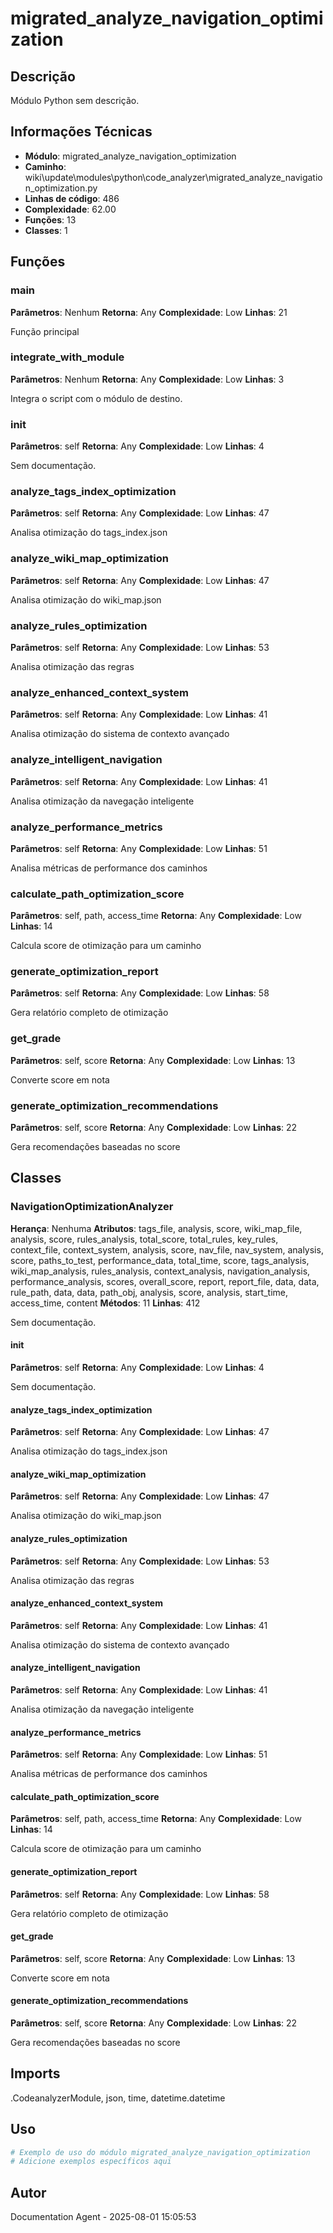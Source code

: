 # migrated_analyze_navigation_optimization

## Descrição

Módulo Python sem descrição.

## Informações Técnicas

- **Módulo**: migrated_analyze_navigation_optimization
- **Caminho**: wiki\update\modules\python\code_analyzer\migrated_analyze_navigation_optimization.py
- **Linhas de código**: 486
- **Complexidade**: 62.00
- **Funções**: 13
- **Classes**: 1

## Funções

### main

**Parâmetros**: Nenhum
**Retorna**: Any
**Complexidade**: Low
**Linhas**: 21

Função principal

### integrate_with_module

**Parâmetros**: Nenhum
**Retorna**: Any
**Complexidade**: Low
**Linhas**: 3

Integra o script com o módulo de destino.

### __init__

**Parâmetros**: self
**Retorna**: Any
**Complexidade**: Low
**Linhas**: 4

Sem documentação.

### analyze_tags_index_optimization

**Parâmetros**: self
**Retorna**: Any
**Complexidade**: Low
**Linhas**: 47

Analisa otimização do tags_index.json

### analyze_wiki_map_optimization

**Parâmetros**: self
**Retorna**: Any
**Complexidade**: Low
**Linhas**: 47

Analisa otimização do wiki_map.json

### analyze_rules_optimization

**Parâmetros**: self
**Retorna**: Any
**Complexidade**: Low
**Linhas**: 53

Analisa otimização das regras

### analyze_enhanced_context_system

**Parâmetros**: self
**Retorna**: Any
**Complexidade**: Low
**Linhas**: 41

Analisa otimização do sistema de contexto avançado

### analyze_intelligent_navigation

**Parâmetros**: self
**Retorna**: Any
**Complexidade**: Low
**Linhas**: 41

Analisa otimização da navegação inteligente

### analyze_performance_metrics

**Parâmetros**: self
**Retorna**: Any
**Complexidade**: Low
**Linhas**: 51

Analisa métricas de performance dos caminhos

### calculate_path_optimization_score

**Parâmetros**: self, path, access_time
**Retorna**: Any
**Complexidade**: Low
**Linhas**: 14

Calcula score de otimização para um caminho

### generate_optimization_report

**Parâmetros**: self
**Retorna**: Any
**Complexidade**: Low
**Linhas**: 58

Gera relatório completo de otimização

### get_grade

**Parâmetros**: self, score
**Retorna**: Any
**Complexidade**: Low
**Linhas**: 13

Converte score em nota

### generate_optimization_recommendations

**Parâmetros**: self, score
**Retorna**: Any
**Complexidade**: Low
**Linhas**: 22

Gera recomendações baseadas no score

## Classes

### NavigationOptimizationAnalyzer

**Herança**: Nenhuma
**Atributos**: tags_file, analysis, score, wiki_map_file, analysis, score, rules_analysis, total_score, total_rules, key_rules, context_file, context_system, analysis, score, nav_file, nav_system, analysis, score, paths_to_test, performance_data, total_time, score, tags_analysis, wiki_map_analysis, rules_analysis, context_analysis, navigation_analysis, performance_analysis, scores, overall_score, report, report_file, data, data, rule_path, data, data, path_obj, analysis, score, analysis, start_time, access_time, content
**Métodos**: 11
**Linhas**: 412

Sem documentação.

#### __init__

**Parâmetros**: self
**Retorna**: Any
**Complexidade**: Low
**Linhas**: 4

Sem documentação.

#### analyze_tags_index_optimization

**Parâmetros**: self
**Retorna**: Any
**Complexidade**: Low
**Linhas**: 47

Analisa otimização do tags_index.json

#### analyze_wiki_map_optimization

**Parâmetros**: self
**Retorna**: Any
**Complexidade**: Low
**Linhas**: 47

Analisa otimização do wiki_map.json

#### analyze_rules_optimization

**Parâmetros**: self
**Retorna**: Any
**Complexidade**: Low
**Linhas**: 53

Analisa otimização das regras

#### analyze_enhanced_context_system

**Parâmetros**: self
**Retorna**: Any
**Complexidade**: Low
**Linhas**: 41

Analisa otimização do sistema de contexto avançado

#### analyze_intelligent_navigation

**Parâmetros**: self
**Retorna**: Any
**Complexidade**: Low
**Linhas**: 41

Analisa otimização da navegação inteligente

#### analyze_performance_metrics

**Parâmetros**: self
**Retorna**: Any
**Complexidade**: Low
**Linhas**: 51

Analisa métricas de performance dos caminhos

#### calculate_path_optimization_score

**Parâmetros**: self, path, access_time
**Retorna**: Any
**Complexidade**: Low
**Linhas**: 14

Calcula score de otimização para um caminho

#### generate_optimization_report

**Parâmetros**: self
**Retorna**: Any
**Complexidade**: Low
**Linhas**: 58

Gera relatório completo de otimização

#### get_grade

**Parâmetros**: self, score
**Retorna**: Any
**Complexidade**: Low
**Linhas**: 13

Converte score em nota

#### generate_optimization_recommendations

**Parâmetros**: self, score
**Retorna**: Any
**Complexidade**: Low
**Linhas**: 22

Gera recomendações baseadas no score

## Imports

.CodeanalyzerModule, json, time, datetime.datetime

## Uso

```python
# Exemplo de uso do módulo migrated_analyze_navigation_optimization
# Adicione exemplos específicos aqui
```

## Autor

Documentation Agent - 2025-08-01 15:05:53
